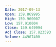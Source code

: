 ```yaml
---
Date: 2017-09-13
Open: 159.869995
High: 159.960007
Low: 157.910004
Close: 159.649994
Adj Close: 157.823593
Volume: 44907400
---
```

